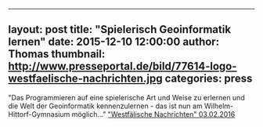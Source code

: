 ---
 layout: post
 title:  "Spielerisch Geoinformatik lernen"
 date:   2015-12-10 12:00:00
 author: Thomas
 thumbnail: http://www.presseportal.de/bild/77614-logo-westfaelische-nachrichten.jpg
 categories: press
 ---
 
"Das Programmieren auf eine spielerische Art und Weise zu erlernen und die Welt der Geoinformatik kennenzulernen - das ist nun am Wilhelm-Hittorf-Gymnasium möglich..." <a href="http://www.wn.de/" target="_blank">"Westfälische Nachrichten" 03.02.2016</a>
